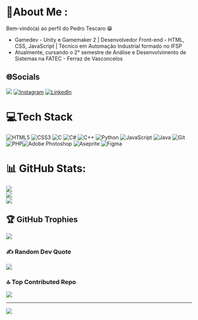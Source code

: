 # 💫About Me :
Bem-vindo(a) ao perfil do Pedro Tescaro 😁
- Gamedev - Unity e Gamemaker 2 | Desenvolvedor Front-end - HTML, CSS, JavaScript | Técnico em Automação Industrial formado no IFSP
- Atualmente, cursando o 2° semestre de Análise e Desenvolvimento de Sistemas na FATEC - Ferraz de Vasconcelos

## 🌐Socials
<a href = "mailto:pedroatescaro@gmail.com"><img src="https://img.shields.io/badge/-Gmail-%23333?style=for-the-badge&logo=gmail&logoColor=white" target="_blank"></a> [![Instagram](https://img.shields.io/badge/Instagram-%23E4405F.svg?style=for-the-badge&logo=Instagram&logoColor=white)](https://instagram.com/tescpedro) [![LinkedIn](https://img.shields.io/badge/LinkedIn-%230077B5.svg?style=for-the-badge&logo=linkedin&logoColor=white)](https://linkedin.com/in/pedrotescaro) 

# 💻Tech Stack
![HTML5](https://img.shields.io/badge/html5-%23E34F26.svg?style=for-the-badge&logo=html5&logoColor=white) ![CSS3](https://img.shields.io/badge/css3-%231572B6.svg?style=for-the-badge&logo=css3&logoColor=white) ![C](https://img.shields.io/badge/c-%2300599C.svg?style=for-the-badge&logo=c&logoColor=white) ![C#](https://img.shields.io/badge/c%23-%23239120.svg?style=for-the-badge&logo=csharp&logoColor=white) ![C++](https://img.shields.io/badge/c++-%2300599C.svg?style=for-the-badge&logo=c%2B%2B&logoColor=white)  ![Python](https://img.shields.io/badge/python-3670A0?style=for-the-badge&logo=python&logoColor=ffdd54) ![JavaScript](https://img.shields.io/badge/javascript-%23323330.svg?style=for-the-badge&logo=javascript&logoColor=%23F7DF1E) ![Java](https://img.shields.io/badge/java-%23ED8B00.svg?style=for-the-badge&logo=java&logoColor=white)  ![Git](https://img.shields.io/badge/git-%23F05033.svg?style=for-the-badge&logo=git&logoColor=white)	![PHP](https://img.shields.io/badge/php-%23777BB4.svg?style=for-the-badge&logo=php&logoColor=white)![Adobe Photoshop](https://img.shields.io/badge/adobe%20photoshop-%2331A8FF.svg?style=for-the-badge&logo=adobe%20photoshop&logoColor=white) ![Aseprite](https://img.shields.io/badge/Aseprite-FFFFFF?style=for-the-badge&logo=Aseprite&logoColor=#7D929E) ![Figma](https://img.shields.io/badge/figma-%23F24E1E.svg?style=for-the-badge&logo=figma&logoColor=white) 
# 📊 GitHub Stats:
![](https://github-readme-stats.vercel.app/api?username=pedrotescaro&theme=radical&hide_border=false&include_all_commits=true&count_private=true)<br/>
![](https://github-readme-streak-stats.herokuapp.com/?user=pedrotescaro&theme=radical&hide_border=false)<br/>
![](https://github-readme-stats.vercel.app/api/top-langs/?username=pedrotescaro&theme=radical&langs_count=10&hide_border=false&include_all_commits=true&count_private=true&layout=compact)

## 🏆 GitHub Trophies
![](https://github-profile-trophy.vercel.app/?username=pedrotescaro&theme=radical&no-frame=false&no-bg=false&margin-w=4)

### ✍️ Random Dev Quote
![](https://quotes-github-readme.vercel.app/api?type=horizontal&theme=radical)

### 🔝 Top Contributed Repo
![](https://github-contributor-stats.vercel.app/api?username=pedrotescaro&limit=5&theme=radical&combine_all_yearly_contributions=true)

---
[![](https://visitcount.itsvg.in/api?id=pedrotescaro&icon=0&color=0)](https://visitcount.itsvg.in)

<!-- Proudly created with GPRM ( https://gprm.itsvg.in ) -->
